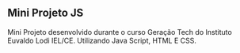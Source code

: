 ## Mini Projeto JS
Mini Projeto desenvolvido durante o curso Geração Tech do Instituto Euvaldo Lodi IEL/CE. Utilizando Java Script, HTML E CSS.
